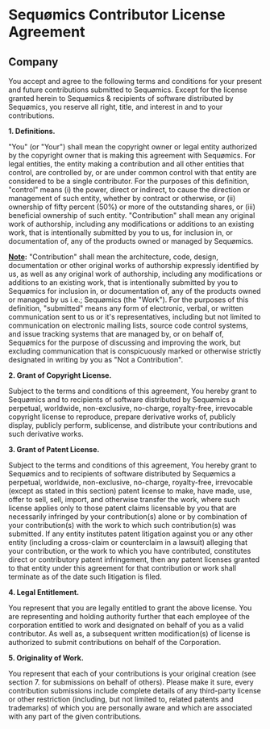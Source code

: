 # Sequømics Contributor License Agreement
## Company

You accept and agree to the following terms and conditions for your present and future contributions submitted to Sequømics. Except for the license granted herein to Sequømics & recipients of software distributed by Sequømics, you reserve all right, title, and interest in and to your contributions.

<b>1. Definitions.</b>

"You" (or "Your") shall mean the copyright owner or legal entity authorized by the copyright owner that is making this agreement with Sequømics. For legal entities, the entity making a contribution and all other entities that control, are controlled by, or are under common control with that entity are considered to be a single contributor. For the purposes of this definition, "control" means (i) the power, direct or indirect, to cause the direction or management of such entity, whether by contract or otherwise, or (ii) ownership of fifty percent (50%) or more of the outstanding shares, or (iii) beneficial ownership of such entity. "Contribution" shall mean any original work of authorship, including any modifications or additions to an existing work, that is intentionally submitted by you to us, for inclusion in, or documentation of, any of the products owned or managed by Sequømics.

<b><u>Note</u>:</b> "Contribution" shall mean the architecture, code, design, documentation or other original works of authorship expressly identified by us, as well as any original work of authorship, including any modifications or additions to an existing work, that is intentionally submitted by you to Sequømics for inclusion in, or documentation of, any of the products owned or managed by us i.e.; Sequømics (the "Work"). For the purposes of this definition, "submitted" means any form of electronic, verbal, or written communication sent to us or it's representatives, including but not limited to communication on electronic mailing lists, source code control systems, and issue tracking systems that are managed by, or on behalf of, Sequømics for the purpose of discussing and improving the work, but excluding communication that is conspicuously marked or otherwise strictly designated in writing by you as "Not a Contribution".

<b>2. Grant of Copyright License.</b>

Subject to the terms and conditions of this agreement, You hereby grant to Sequømics and to recipients of software distributed by Sequømics a perpetual, worldwide, non-exclusive, no-charge, royalty-free, irrevocable copyright license to reproduce, prepare derivative works of, publicly display, publicly perform, sublicense, and distribute your contributions and such derivative works.

<b>3. Grant of Patent License.</b>

Subject to the terms and conditions of this agreement, You hereby grant to Sequømics and to recipients of software distributed by Sequømics a perpetual, worldwide, non-exclusive, no-charge, royalty-free, irrevocable (except as stated in this section) patent license to make, have made, use, offer to sell, sell, import, and otherwise transfer the work, where such license applies only to those patent claims licensable by you that are necessarily infringed by your contribution(s) alone or by combination of your contribution(s) with the work to which such contribution(s) was submitted. If any entity institutes patent litigation against you or any other entity (including a cross-claim or counterclaim in a lawsuit) alleging that your contribution, or the work to which you have contributed, constitutes direct or contributory patent infringement, then any patent licenses granted to that entity under this agreement for that contribution or work shall terminate as of the date such litigation is filed.

<b>4. Legal Entitlement.</b>

You represent that you are legally entitled to grant the above license. You are representing and holding authority further that each employee of the corporation entitled to work and designated on behalf of you as a valid contributor. As well as, a subsequent written modification(s) of license is authorized to submit contributions on behalf of the Corporation.

<b>5. Originality of Work.</b>

You represent that each of your contributions is your original creation (see section 7. for submissions on behalf of others). Please make it sure, every contribution submissions include complete details of any third-party license or other restriction (including, but not limited to, related patents and trademarks) of which you are personally aware and which are associated with any part of the given contributions.
